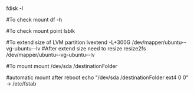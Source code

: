 #
fdisk -l

#To check mount
df -h

#To check mount point
lsblk

#To extend size of LVM partition
lvextend -L+300G /dev/mapper/ubuntu--vg-ubuntu--lv
#After extend size need to resize
resize2fs /dev/mapper/ubuntu--vg-ubuntu--lv

#To mount
mount /dev/sda /destinationFolder

#automatic mount after reboot
echo "/dev/sda /destinationFolder ext4 0 0" -> /etc/fstab
